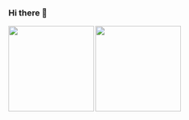 ### Hi there 👋
<div>

 
 
<a href="http://wangxin.io">
   <img align="left" height=170px src="https://github-readme-stats.vercel.app/api?username=lovepoem&show_icons=true&count_private=true" />
</a>
<a href="http://wangxin.io">
  <img align="left" height=170px src="https://github-readme-stats.vercel.app/api/top-langs/?username=lovepoem&layout=compact&langs_count=10&hide=html,javascript,css,freemarker" />
</a>
